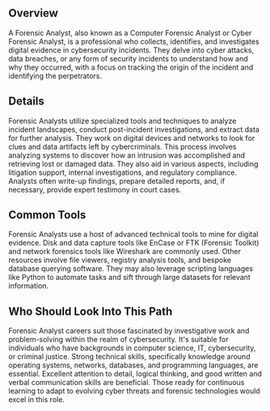 ## Overview

A Forensic Analyst, also known as a Computer Forensic Analyst or Cyber Forensic Analyst, is a professional who collects, identifies, and investigates digital evidence in cybersecurity incidents. They delve into cyber attacks, data breaches, or any form of security incidents to understand how and why they occurred, with a focus on tracking the origin of the incident and identifying the perpetrators.

## Details

Forensic Analysts utilize specialized tools and techniques to analyze incident landscapes, conduct post-incident investigations, and extract data for further analysis. They work on digital devices and networks to look for clues and data artifacts left by cybercriminals. This process involves analyzing systems to discover how an intrusion was accomplished and retrieving lost or damaged data. They also aid in various aspects, including litigation support, internal investigations, and regulatory compliance. Analysts often write-up findings, prepare detailed reports, and, if necessary, provide expert testimony in court cases.

## Common Tools

Forensic Analysts use a host of advanced technical tools to mine for digital evidence. Disk and data capture tools like EnCase or FTK (Forensic Toolkit) and network forensics tools like Wireshark are commonly used. Other resources involve file viewers, registry analysis tools, and bespoke database querying software. They may also leverage scripting languages like Python to automate tasks and sift through large datasets for relevant information.

## Who Should Look Into This Path

Forensic Analyst careers suit those fascinated by investigative work and problem-solving within the realm of cybersecurity. It's suitable for individuals who have backgrounds in computer science, IT, cybersecurity, or criminal justice. Strong technical skills, specifically knowledge around operating systems, networks, databases, and programming languages, are essential. Excellent attention to detail, logical thinking, and good written and verbal communication skills are beneficial. Those ready for continuous learning to adapt to evolving cyber threats and forensic technologies would excel in this role.